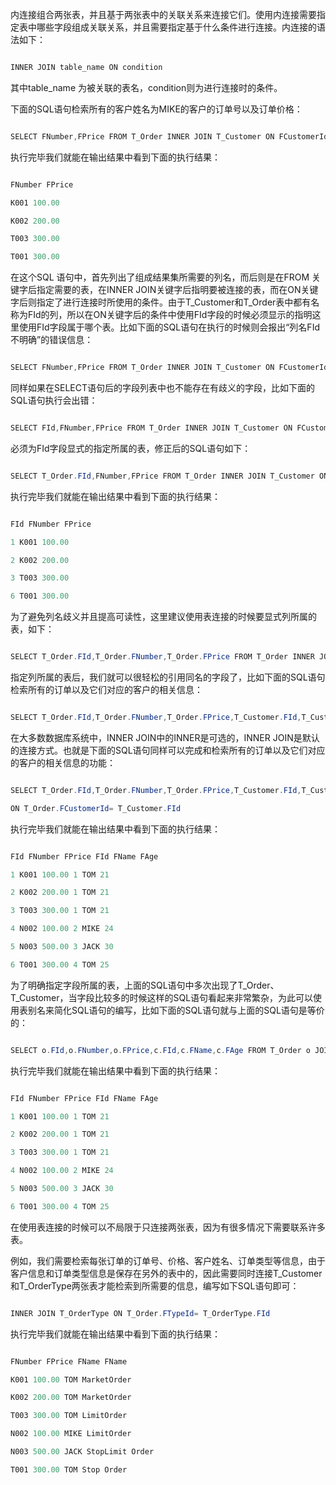 内连接组合两张表，并且基于两张表中的关联关系来连接它们。使用内连接需要指定表中哪些字段组成关联关系，并且需要指定基于什么条件进行连接。内连接的语法如下：
```java  
INNER JOIN table_name ON condition
```
其中table_name 为被关联的表名，condition则为进行连接时的条件。
下面的SQL语句检索所有的客户姓名为MIKE的客户的订单号以及订单价格：
```java  
SELECT FNumber,FPrice FROM T_Order INNER JOIN T_Customer ON FCustomerId= T_Customer.FId WHERE T_Customer.FName="TOM"
```
执行完毕我们就能在输出结果中看到下面的执行结果：
```java  
FNumber FPrice
K001 100.00
K002 200.00
T003 300.00
T001 300.00
```
在这个SQL 语句中，首先列出了组成结果集所需要的列名，而后则是在FROM 关键字后指定需要的表，在INNER JOIN关键字后指明要被连接的表，而在ON关键字后则指定了进行连接时所使用的条件。由于T_Customer和T_Order表中都有名称为FId的列，所以在ON关键字后的条件中使用FId字段的时候必须显示的指明这里使用FId字段属于哪个表。比如下面的SQL语句在执行的时候则会报出“列名FId不明确”的错误信息：
```java  
SELECT FNumber,FPrice FROM T_Order INNER JOIN T_Customer ON FCustomerId= FId WHERE T_Customer.FName="TOM"
```
同样如果在SELECT语句后的字段列表中也不能存在有歧义的字段，比如下面的SQL语句执行会出错：
```java  
SELECT FId,FNumber,FPrice FROM T_Order INNER JOIN T_Customer ON FCustomerId= T_Customer.FId WHERE T_Customer.FName="TOM"
```
必须为FId字段显式的指定所属的表，修正后的SQL语句如下：
```java  
SELECT T_Order.FId,FNumber,FPrice FROM T_Order INNER JOIN T_Customer ON FCustomerId= T_Customer.FId WHERE T_Customer.FName="TOM"
```
执行完毕我们就能在输出结果中看到下面的执行结果：
```java  
FId FNumber FPrice
1 K001 100.00
2 K002 200.00
3 T003 300.00
6 T001 300.00
```
为了避免列名歧义并且提高可读性，这里建议使用表连接的时候要显式列所属的表，如下：
```java  
SELECT T_Order.FId,T_Order.FNumber,T_Order.FPrice FROM T_Order INNER JOIN T_Customer ON T_Order.FCustomerId= T_Customer.FId WHERE T_Customer.FName="TOM"
```
指定列所属的表后，我们就可以很轻松的引用同名的字段了，比如下面的SQL语句检索所有的订单以及它们对应的客户的相关信息：
```java  
SELECT T_Order.FId,T_Order.FNumber,T_Order.FPrice,T_Customer.FId,T_Customer.FName,T_Customer.FAge FROM T_Order INNER JOIN T_Customer ON T_Order.FCustomerId= T_Customer.FId
```
在大多数数据库系统中，INNER JOIN中的INNER是可选的，INNER JOIN是默认的连接方式。也就是下面的SQL语句同样可以完成和检索所有的订单以及它们对应的客户的相关信息的功能：
```java  
SELECT T_Order.FId,T_Order.FNumber,T_Order.FPrice,T_Customer.FId,T_Customer.FName,T_Customer.FAge FROM T_Order JOIN T_Customer
ON T_Order.FCustomerId= T_Customer.FId
```
执行完毕我们就能在输出结果中看到下面的执行结果：
```java  
FId FNumber FPrice FId FName FAge
1 K001 100.00 1 TOM 21
2 K002 200.00 1 TOM 21
3 T003 300.00 1 TOM 21
4 N002 100.00 2 MIKE 24
5 N003 500.00 3 JACK 30
6 T001 300.00 4 TOM 25
```
为了明确指定字段所属的表，上面的SQL语句中多次出现了T_Order、T_Customer，当字段比较多的时候这样的SQL语句看起来非常繁杂，为此可以使用表别名来简化SQL语句的编写，比如下面的SQL语句就与上面的SQL语句是等价的：
```java  
SELECT o.FId,o.FNumber,o.FPrice,c.FId,c.FName,c.FAge FROM T_Order o JOIN T_Customer c ON o.FCustomerId= c.FId
```
执行完毕我们就能在输出结果中看到下面的执行结果：
```java  
FId FNumber FPrice FId FName FAge
1 K001 100.00 1 TOM 21
2 K002 200.00 1 TOM 21
3 T003 300.00 1 TOM 21
4 N002 100.00 2 MIKE 24
5 N003 500.00 3 JACK 30
6 T001 300.00 4 TOM 25
```
在使用表连接的时候可以不局限于只连接两张表，因为有很多情况下需要联系许多表。
例如，我们需要检索每张订单的订单号、价格、客户姓名、订单类型等信息，由于客户信息和订单类型信息是保存在另外的表中的，因此需要同时连接T_Customer和T_OrderType两张表才能检索到所需要的信息，编写如下SQL语句即可：
```java  
INNER JOIN T_OrderType ON T_Order.FTypeId= T_OrderType.FId
```
执行完毕我们就能在输出结果中看到下面的执行结果：
```java  
FNumber FPrice FName FName
K001 100.00 TOM MarketOrder
K002 200.00 TOM MarketOrder
T003 300.00 TOM LimitOrder
N002 100.00 MIKE LimitOrder
N003 500.00 JACK StopLimit Order
T001 300.00 TOM Stop Order
```